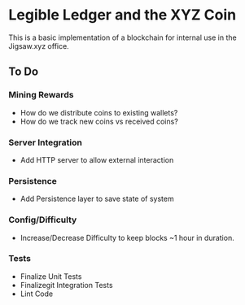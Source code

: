 # Legible Ledger and the XYZ Coin

This is a basic implementation of a blockchain for internal use in the Jigsaw.xyz office.

## To Do

### Mining Rewards
- How do we distribute coins to existing wallets?
- How do we track new coins vs received coins?

### Server Integration
- Add HTTP server to allow external interaction

### Persistence
- Add Persistence layer to save state of system

### Config/Difficulty
- Increase/Decrease Difficulty to keep blocks ~1 hour in duration.

### Tests
- Finalize Unit Tests
- Finalizegit Integration Tests
- Lint Code

